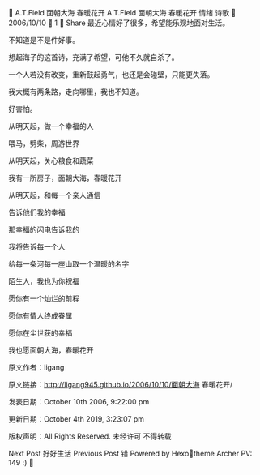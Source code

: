 
A.T.Field
面朝大海 春暖花开
A.T.Field
面朝大海 春暖花开
情绪 诗歌

2006/10/10
 1
 Share
最近心情好了很多，希望能乐观地面对生活。

不知道是不是件好事。

想起海子的这首诗，充满了希望，可他不久就自杀了。

一个人若没有改变，重新鼓起勇气，也还是会碰壁，只能更失落。

我大概有两条路，走向哪里，我也不知道。

好害怕。

从明天起，做一个幸福的人

喂马，劈柴，周游世界

从明天起，关心粮食和蔬菜

我有一所房子，面朝大海，春暖花开


从明天起，和每一个亲人通信

告诉他们我的幸福

那幸福的闪电告诉我的

我将告诉每一个人


给每一条河每一座山取一个温暖的名字

陌生人，我也为你祝福

愿你有一个灿烂的前程

愿你有情人终成眷属

愿你在尘世获的幸福

我也愿面朝大海，春暖花开


原文作者：ligang

原文链接：http://ligang945.github.io/2006/10/10/面朝大海 春暖花开/

发表日期：October 10th 2006, 9:22:00 pm

更新日期：October 4th 2019, 3:23:07 pm

版权声明：All Rights Reserved. 未经许可 不得转载

Next Post
好好生活
Previous Post
错
Powered by Hexotheme Archer
PV: 149 :)
